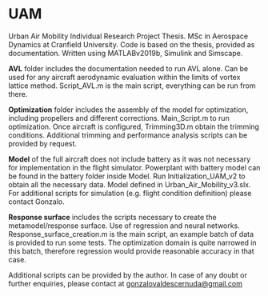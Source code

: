 # UAM
Urban Air Mobility Individual Research Project Thesis. MSc in Aerospace Dynamics at Cranfield University. Code is based on the thesis, provided as documentation. Written using MATLABv2019b, Simulink and Simscape. 

**AVL** folder includes the documentation needed to run AVL alone. Can be used for any aircraft aerodynamic evaluation within the limits of vortex lattice method. Script_AVL.m is the main script, everything can be run from there.

**Optimization** folder includes the assembly of the model for optimization, including propellers and different corrections. Main_Script.m to run optimization. Once aircraft is configured, Trimming3D.m obtain the trimming conditions. Additional trimming and performance analysis scripts can be provided by request.

**Model** of the full aircraft does not include battery as it was not necessary for implementation in the flight simulator. Powerplant with battery model can be found in the battery folder inside Model. Run Initialization_UAM_v2 to obtain all the necessary data. Model defined in Urban_Air_Mobility_v3.slx. For additional scripts for simulation (e.g. flight condition definition) please contact Gonzalo.

**Response surface** includes the scripts necessary to create the metamodel/response surface. Use of regression and neural networks. Response_surface_creation.m is the main script, an example batch of data is provided to run some tests. The optimization domain is quite narrowed in this batch, therefore regression would provide reasonable accuracy in that case.

Additional scripts can be provided by the author. In case of any doubt or further enquiries, please contact at gonzalovaldescernuda@gmail.com 
